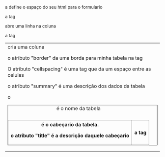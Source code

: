 a <table> define o espaço do seu html para o formulario

a tag <tr> abre uma linha na coluna

a tag <td> cria uma coluna

o atributo "border" da uma borda para minha tabela na tag <table border="">

O atributo "cellspacing" é uma tag que da um espaço entre as celulas

o atributo "summary" é uma descrição dos dados da tabela

o <th> é o cabeçario da tabela.

o atributo "title" é a descrição daquele cabeçario <th title = ''>

a tag <caption> é o nome da tabela